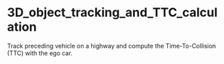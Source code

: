 # 3D_object_tracking_and_TTC_calculation
Track preceding vehicle on a highway and compute the Time-To-Collision (TTC) with the ego car.
